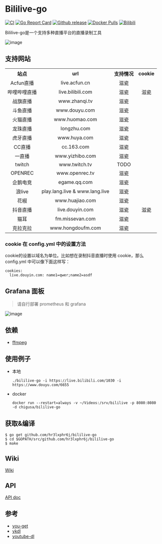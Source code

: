 # Bililive-go
[![CI](https://github.com/hr3lxphr6j/bililive-go/actions/workflows/tests.yaml/badge.svg?branch=master)](https://github.com/hr3lxphr6j/bililive-go/actions/workflows/tests.yaml)
[![Go Report Card](https://goreportcard.com/badge/github.com/hr3lxphr6j/bililive-go)](https://goreportcard.com/report/github.com/hr3lxphr6j/bililive-go)
[![Github release](https://img.shields.io/github/release/hr3lxphr6j/bililive-go.svg)](https://github.com/hr3lxphr6j/bililive-go/releases/latest)
[![Docker Pulls](https://img.shields.io/docker/pulls/chigusa/bililive-go.svg)](https://hub.docker.com/r/chigusa/bililive-go/)
[![Bilibili](https://img.shields.io/badge/%E5%93%94%E5%93%A9%E5%93%94%E5%93%A9-%E6%9C%AA%E6%9D%A5%E7%A7%91%E6%8A%80%E7%8E%8B%E8%80%81%E8%8F%8A%E5%BD%95%E6%92%AD%E7%BB%84-ebb8d0.svg)](https://space.bilibili.com/18578203/)

Bililive-go是一个支持多种直播平台的直播录制工具   

![image](https://github.com/hr3lxphr6j/bililive-go/raw/master/docs/screenshot.webp)

## 支持网站

<table>
    <tr align="center">
        <th>站点</th>
        <th>url</th>
        <th>支持情况</th>
        <th>cookie</th>
    </tr>
    <tr align="center">
        <td>Acfun直播</td>
        <td>live.acfun.cn</td>
        <td>滋瓷</td>
        <td></td>
    </tr>
    <tr align="center">
        <td>哔哩哔哩直播</td>
        <td>live.bilibili.com</td>
        <td>滋瓷</td>
        <td>滋瓷</td>
    </tr>
    <tr align="center">
        <td>战旗直播</td>
        <td>www.zhanqi.tv</td>
        <td>滋瓷</td>
        <td></td>
    </tr>
    <tr align="center">
        <td>斗鱼直播</td>
        <td>www.douyu.com</td>
        <td>滋瓷</td>
        <td></td>
    </tr>
    <tr align="center">
        <td>火猫直播</td>
        <td>www.huomao.com</td>
        <td>滋瓷</td>
        <td></td>
    </tr>
    <tr align="center">
        <td>龙珠直播</td>
        <td>longzhu.com</td>
        <td>滋瓷</td>
        <td></td>
    </tr>
    <tr align="center">
        <td>虎牙直播</td>
        <td>www.huya.com</td>
        <td>滋瓷</td>
        <td></td>
    </tr>
    <tr align="center">
        <td>CC直播</td>
        <td>cc.163.com</td>
        <td>滋瓷</td>
        <td></td>
    </tr>
    <tr align="center">
        <td>一直播</td>
        <td>www.yizhibo.com</td>
        <td>滋瓷</td>
        <td></td>
    </tr>
    <tr align="center">
        <td>twitch</td>
        <td>www.twitch.tv</td>
        <td>TODO</td>
        <td></td>
    </tr>
    <tr align="center">
        <td>OPENREC</td>
        <td>www.openrec.tv</td>
        <td>滋瓷</td>
        <td></td>
    </tr>
    <tr align="center">
        <td>企鹅电竞</td>
        <td>egame.qq.com</td>
        <td>滋瓷</td>
        <td></td>
    </tr>
    <tr align="center">
        <td>浪live</td>
        <td>play.lang.live & www.lang.live</td>
        <td>滋瓷</td>
        <td></td>
    </tr>
    <tr align="center">
        <td>花椒</td>
        <td>www.huajiao.com</td>
        <td>滋瓷</td>
        <td></td>
    </tr>
    <tr align="center">
        <td>抖音直播</td>
        <td>live.douyin.com</td>
        <td>滋瓷</td>
        <td>滋瓷</td>
    </tr>
    <tr align="center">
        <td>猫耳</td>
        <td>fm.missevan.com</td>
        <td>滋瓷</td>
        <td></td>
    </tr>
    <tr align="center">
        <td>克拉克拉</td>
        <td>www.hongdoufm.com</td>
        <td>滋瓷</td>
        <td></td>
    </tr>
</table>

### cookie 在 config.yml 中的设置方法

cookie的设置以域名为单位。比如想在录制抖音直播时使用 cookie，那么 config.yml 中可以像下面这样写：
```
cookies:
  live.douyin.com: name1=qwer;name2=asdf
```

## Grafana 面板

> 请自行部署 prometheus 和 grafana

![image](https://github.com/hr3lxphr6j/bililive-go/raw/master/docs/dashboard.webp)

## 依赖
* [ffmpeg](https://ffmpeg.org/)

## 使用例子
- 本地
    ```
    ./bililive-go -i https://live.bilibili.com/1030 -i https://www.douyu.com/6655
    ```
- docker
    ```
    docker run --restart=always -v ~/Videos:/srv/bililive -p 8080:8080 -d chigusa/bililive-go
    ```

## 获取&编译
```
$ go get github.com/hr3lxphr6j/bililive-go
$ cd $GOPATH/src/github.com/hr3lxphr6j/bililive-go
$ make
```

## Wiki
[Wiki](https://github.com/hr3lxphr6j/bililive-go/wiki)

## API
[API doc](https://github.com/hr3lxphr6j/bililive-go/blob/master/docs/API.md)

## 参考
- [you-get](https://github.com/soimort/you-get)
- [ykdl](https://github.com/zhangn1985/ykdl)
- [youtube-dl](https://github.com/ytdl-org/youtube-dl)
